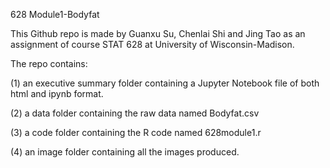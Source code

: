 628 Module1-Bodyfat

This Github repo is made by Guanxu Su, Chenlai Shi and Jing Tao as an assignment of course STAT 628 at University of Wisconsin-Madison.

The repo contains:

(1) an executive summary folder containing a Jupyter Notebook file of both html and ipynb format.

(2) a data folder containing the raw data named Bodyfat.csv

(3) a code folder containing the R code named 628module1.r

(4) an image folder containing all the images produced.
